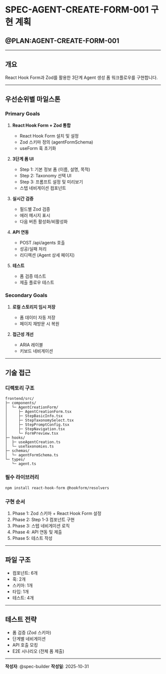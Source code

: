 # SPEC-AGENT-CREATE-FORM-001 구현 계획

## @PLAN:AGENT-CREATE-FORM-001

---

## 개요
React Hook Form과 Zod를 활용한 3단계 Agent 생성 폼 워크플로우를 구현합니다.

---

## 우선순위별 마일스톤

### Primary Goals
1. **React Hook Form + Zod 통합**
   - React Hook Form 설치 및 설정
   - Zod 스키마 정의 (agentFormSchema)
   - useForm 훅 초기화

2. **3단계 폼 UI**
   - Step 1: 기본 정보 폼 (이름, 설명, 목적)
   - Step 2: Taxonomy 선택 UI
   - Step 3: 프롬프트 설정 및 미리보기
   - 스텝 네비게이션 컴포넌트

3. **실시간 검증**
   - 필드별 Zod 검증
   - 에러 메시지 표시
   - 다음 버튼 활성화/비활성화

4. **API 연동**
   - POST /api/agents 호출
   - 성공/실패 처리
   - 리디렉션 (Agent 상세 페이지)

5. **테스트**
   - 폼 검증 테스트
   - 제출 플로우 테스트

### Secondary Goals
1. **로컬 스토리지 임시 저장**
   - 폼 데이터 자동 저장
   - 페이지 재방문 시 복원

2. **접근성 개선**
   - ARIA 레이블
   - 키보드 네비게이션

---

## 기술 접근

### 디렉토리 구조
```
frontend/src/
├─ components/
│  └─ AgentCreationForm/
│     ├─ AgentCreationForm.tsx
│     ├─ StepBasicInfo.tsx
│     ├─ StepTaxonomySelect.tsx
│     ├─ StepPromptConfig.tsx
│     ├─ StepNavigation.tsx
│     └─ FormPreview.tsx
├─ hooks/
│  ├─ useAgentCreation.ts
│  └─ useTaxonomies.ts
├─ schemas/
│  └─ agentFormSchema.ts
└─ types/
   └─ agent.ts
```

### 필수 라이브러리
```bash
npm install react-hook-form @hookform/resolvers
```

### 구현 순서
1. Phase 1: Zod 스키마 + React Hook Form 설정
2. Phase 2: Step 1-3 컴포넌트 구현
3. Phase 3: 스텝 네비게이션 로직
4. Phase 4: API 연동 및 제출
5. Phase 5: 테스트 작성

---

## 파일 구조
- 컴포넌트: 6개
- 훅: 2개
- 스키마: 1개
- 타입: 1개
- 테스트: 4개

---

## 테스트 전략
- 폼 검증 (Zod 스키마)
- 단계별 네비게이션
- API 호출 모킹
- E2E 시나리오 (전체 폼 제출)

---

**작성자**: @spec-builder
**작성일**: 2025-10-31

